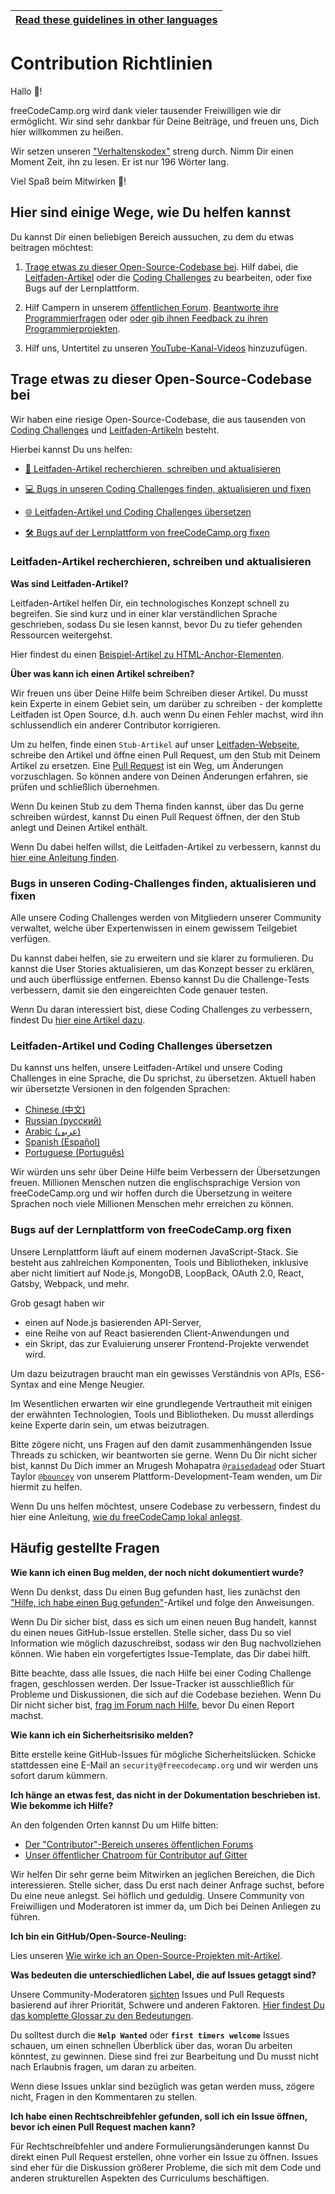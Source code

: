 <!-- do not translate this -->
| [Read these guidelines in other languages](/docs/i18n-languages) |
|-|
<!-- do not translate this -->

# Contribution Richtlinien

Hallo 👋!

freeCodeCamp.org wird dank vieler tausender Freiwilligen wie dir ermöglicht. Wir sind sehr dankbar für Deine Beiträge, und freuen uns, Dich hier willkommen zu heißen.

Wir setzen unseren ["Verhaltenskodex"](https://www.freecodecamp.org/code-of-conduct) streng durch. Nimm Dir einen Moment Zeit, ihn zu lesen. Er ist nur 196 Wörter lang.

Viel Spaß beim Mitwirken 🎉!

## Hier sind einige Wege, wie Du helfen kannst

Du kannst Dir einen beliebigen Bereich aussuchen, zu dem du etwas beitragen möchtest:

1. [Trage etwas zu dieser Open-Source-Codebase bei](#Trage-etwas-zu-dieser-Open-Source-Codebase-bei). Hilf dabei, die [Leitfaden-Artikel](https://guide.freecodecamp.org/) oder die [Coding Challenges](https://learn.freecodecamp.org/) zu bearbeiten, oder fixe Bugs auf der Lernplattform.

2. Hilf Campern in unserem [öffentlichen Forum](https://www.freecodecamp.org/forum/). [Beantworte ihre Programmierfragen](https://www.freecodecamp.org/forum/?max_posts=1) oder [oder gib ihnen Feedback zu ihren Programmierprojekten](https://www.freecodecamp.org/forum/c/project-feedback?max_posts=1).

3. Hilf uns, Untertitel zu unseren [YouTube-Kanal-Videos](https://www.youtube.com/channel/UC8butISFwT-Wl7EV0hUK0BQ/videos) hinzuzufügen.

## Trage etwas zu dieser Open-Source-Codebase bei

Wir haben eine riesige Open-Source-Codebase, die aus tausenden von [Coding Challenges](https://learn.freecodecamp.org) und [Leitfaden-Artikeln](https://guide.freecodecamp.org) besteht.

Hierbei kannst Du uns helfen:

- [📝 Leitfaden-Artikel recherchieren, schreiben und aktualisieren](#leitfaden-artikel-recherchieren-schreiben-und-aktualisieren)

- [💻 Bugs in unseren Coding Challenges finden, aktualisieren und fixen](#bugs-in-unseren-coding-challenges-finden-aktualisieren-und-fixen)

- [🌐 Leitfaden-Artikel und Coding Challenges übersetzen](#leitfaden-artikel-und-coding-challenges-übersetzen)

- [🛠 Bugs auf der Lernplattform von freeCodeCamp.org fixen](#Bugs-auf-der-Lernplattform-von-freecodecamporg-fixen)

### Leitfaden-Artikel recherchieren, schreiben und aktualisieren

**Was sind Leitfaden-Artikel?**

Leitfaden-Artikel helfen Dir, ein technologisches Konzept schnell zu begreifen. Sie sind kurz und in einer klar verständlichen Sprache geschrieben, sodass Du sie lesen kannst, bevor Du zu tiefer gehenden Ressourcen weitergehst.

Hier findest du einen [Beispiel-Artikel zu HTML-Anchor-Elementen](https://github.com/freeCodeCamp/freeCodeCamp/blob/master/guide/english/html/elements/a-tag/index.md).

**Über was kann ich einen Artikel schreiben?**

Wir freuen uns über Deine Hilfe beim Schreiben dieser Artikel. Du musst kein Experte in einem Gebiet sein, um darüber zu schreiben - der komplette Leitfaden ist Open Source, d.h. auch wenn Du einen Fehler machst, wird ihn schlussendlich ein anderer Contributor korrigieren.

Um zu helfen, finde einen `Stub-Artikel` auf unser [Leitfaden-Webseite](https://guide.freecodecamp.org), schreibe den Artikel und öffne einen Pull Request, um den Stub mit Deinem Artikel zu ersetzen. Eine [Pull Request](https://help.github.com/articles/about-pull-requests/) ist ein Weg, um Änderungen vorzuschlagen. So können andere von Deinen Änderungen erfahren, sie prüfen und schließlich übernehmen.

Wenn Du keinen Stub zu dem Thema finden kannst, über das Du gerne schreiben würdest, kannst Du einen Pull Request öffnen, der den Stub anlegt und Deinen Artikel enthält.

Wenn Du dabei helfen willst, die Leitfaden-Artikel zu verbessern, kannst du [hier eine Anleitung finden](/docs/how-to-work-on-guide-articles.md).

### Bugs in unseren Coding-Challenges finden, aktualisieren und fixen

Alle unsere Coding Challenges werden von Mitgliedern unserer Community verwaltet, welche über Expertenwissen in einem gewissem Teilgebiet verfügen.

Du kannst dabei helfen, sie zu erweitern und sie klarer zu formulieren. Du kannst die User Stories aktualisieren, um das Konzept besser zu erklären, und auch überflüssige entfernen. Ebenso kannst Du die Challenge-Tests verbessern, damit sie den eingereichten Code genauer testen.

Wenn Du daran interessiert bist, diese Coding Challenges zu verbessern, findest Du [hier eine Artikel dazu](/docs/how-to-work-on-coding-challenges.md).

### Leitfaden-Artikel und Coding Challenges übersetzen

Du kannst uns helfen, unsere Leitfaden-Artikel und unsere Coding Challenges in eine Sprache, die Du sprichst, zu übersetzen. Aktuell haben wir übersetzte Versionen in den folgenden Sprachen:

- [Chinese (中文)](https://github.com/freeCodeCamp/freeCodeCamp/tree/master/curriculum/challenges/chinese)
- [Russian (русский)](https://github.com/freeCodeCamp/freeCodeCamp/tree/master/curriculum/challenges/russian)
- [Arabic (عربى)](https://github.com/freeCodeCamp/freeCodeCamp/tree/master/curriculum/challenges/arabic)
- [Spanish (Español)](https://github.com/freeCodeCamp/freeCodeCamp/tree/master/curriculum/challenges/spanish)
- [Portuguese (Português)](https://github.com/freeCodeCamp/freeCodeCamp/tree/master/curriculum/challenges/portuguese)

Wir würden uns sehr über Deine Hilfe beim Verbessern der Übersetzungen freuen. Millionen Menschen nutzen die englischsprachige Version von freeCodeCamp.org und wir hoffen durch die Übersetzung in weitere Sprachen noch viele Millionen Menschen mehr erreichen zu können.

### Bugs auf der Lernplattform von freeCodeCamp.org fixen

Unsere Lernplattform läuft auf einem modernen JavaScript-Stack. Sie besteht aus zahlreichen Komponenten, Tools und Bibliotheken, inklusive aber nicht limitiert auf Node.js, MongoDB, LoopBack, OAuth 2.0, React, Gatsby, Webpack, und mehr.

Grob gesagt haben wir

- einen auf Node.js basierenden API-Server,
- eine Reihe von auf React basierenden Client-Anwendungen und
- ein Skript, das zur Evaluierung unserer Frontend-Projekte verwendet wird.

Um dazu beizutragen braucht man ein gewisses Verständnis von APIs, ES6-Syntax and eine Menge Neugier.

Im Wesentlichen erwarten wir eine grundlegende Vertrautheit mit einigen der erwähnten Technologien, Tools und Bibliotheken. Du musst allerdings keine Experte darin sein, um etwas beizutragen.

Bitte zögere nicht, uns Fragen auf den damit zusammenhängenden Issue Threads zu schicken, wir beantworten sie gerne. Wenn Du Dir nicht sicher bist, kannst Du Dich immer an Mrugesh Mohapatra [`@raisedadead`](https://github.com/raisedadead) oder Stuart Taylor [`@bouncey`](https://github.com/bouncey) von unserem Plattform-Development-Team wenden, um Dir hiermit zu helfen.

Wenn Du uns helfen möchtest, unsere Codebase zu verbessern, findest du hier eine Anleitung, [wie du freeCodeCamp lokal anlegst](/docs/how-to-setup-freecodecamp-locally.md).

## Häufig gestellte Fragen

**Wie kann ich einen Bug melden, der noch nicht dokumentiert wurde?**

Wenn Du denkst, dass Du einen Bug gefunden hast, lies zunächst den ["Hilfe, ich habe einen Bug gefunden"](https://forum.freecodecamp.org/t/how-to-report-a-bug/19543)-Artikel und folge den Anweisungen.

Wenn Du Dir sicher bist, dass es sich um einen neuen Bug handelt, kannst du einen neues GitHub-Issue erstellen. Stelle sicher, dass Du so viel Information wie möglich dazuschreibst, sodass wir den Bug nachvollziehen können. Wie haben ein vorgefertigtes Issue-Template, das Dir dabei hilft.

Bitte beachte, dass alle Issues, die nach Hilfe bei einer Coding Challenge fragen, geschlossen werden. Der Issue-Tracker ist ausschließlich für Probleme und Diskussionen, die sich auf die Codebase beziehen. Wenn Du Dir nicht sicher bist, [frag im Forum nach Hilfe](https://www.freecodecamp.org/forum), bevor Du einen Report machst.

**Wie kann ich ein Sicherheitsrisiko melden?**

Bitte erstelle keine GitHub-Issues für mögliche Sicherheitslücken. Schicke stattdessen eine E-Mail an `security@freecodecamp.org` und wir werden uns sofort darum kümmern.

**Ich hänge an etwas fest, das nicht in der Dokumentation beschrieben ist. Wie bekomme ich Hilfe?**

An den folgenden Orten kannst Du um Hilfe bitten:

- [Der "Contributor"-Bereich unseres öffentlichen Forums](https://www.freecodecamp.org/forum/c/contributors)
- [Unser öffentlicher Chatroom für Contributor auf Gitter](https://gitter.im/FreeCodeCamp/Contributors)

Wir helfen Dir sehr gerne beim Mitwirken an jeglichen Bereichen, die Dich interessieren. Stelle sicher, dass Du erst nach deiner Anfrage suchst, before Du eine neue anlegst. Sei höflich und geduldig. Unsere Community von Freiwilligen und Moderatoren ist immer da, um Dich bei Deinen Anliegen zu führen.

**Ich bin ein GitHub/Open-Source-Neuling:**

Lies unseren [Wie wirke ich an Open-Source-Projekten mit-Artikel](https://github.com/freeCodeCamp/how-to-contribute-to-open-source).

**Was bedeuten die unterschiedlichen Label, die auf Issues getaggt sind?**

Unsere Community-Moderatoren [sichten](https://en.wikipedia.org/wiki/Software_bug#Bug_management) Issues und Pull Requests basierend auf ihrer Priorität, Schwere und anderen Faktoren. [Hier findest Du das komplette Glossar zu den Bedeutungen](https://github.com/freecodecamp/freecodecamp/labels).

Du solltest durch die **`Help Wanted`** oder **`first timers welcome`** Issues schauen, um einen schnellen Überblick über das, woran Du arbeiten könntest, zu gewinnen. Diese sind frei zur Bearbeitung und Du musst nicht nach Erlaubnis fragen, um daran zu arbeiten.

Wenn diese Issues unklar sind bezüglich was getan werden muss, zögere nicht, Fragen in den Kommentaren zu stellen.

**Ich habe einen Rechtschreibfehler gefunden, soll ich ein Issue öffnen, bevor ich einen Pull Request machen kann?**

Für Rechtschreibfehler und andere Formulierungsänderungen kannst Du direkt einen Pull Request erstellen, ohne vorher ein Issue zu öffnen. Issues sind eher für die Diskussion größerer Probleme, die sich mit dem Code und anderen strukturellen Aspekten des Curriculums beschäftigen.
